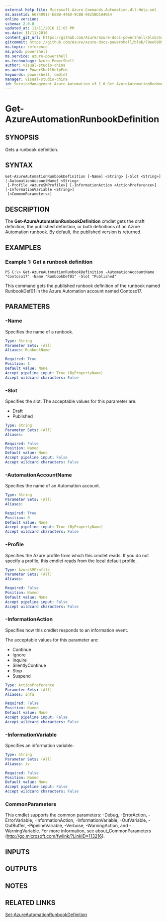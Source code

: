 ```yaml
---
external help file: Microsoft.Azure.Commands.Automation.dll-Help.xml
ms.assetid: 66740917-E8BB-44ED-9CBB-9825BD1840E4
online version: 
schema: 2.0.0
updated_at: 11/11/2016 11:03 PM
ms.date: 11/11/2016
content_git_url: https://github.com/Azure/azure-docs-powershell/blob/master/azureps-cmdlets-docs/ServiceManagement/Azure.Automation/v3.1.0/Get-AzureAutomationRunbookDefinition.md
gitcommit: https://github.com/Azure/azure-docs-powershell/blob/79eeb985ea480979357fb4695832a0c3d29a48bf/azureps-cmdlets-docs/ServiceManagement/Azure.Automation/v3.1.0/Get-AzureAutomationRunbookDefinition.md
ms.topic: reference
ms.prod: powershell
ms.service: azure-powershell
ms.technology: Azure PowerShell
author: visual-studio-china
ms.author: PowerShellHelpPub
keywords: powershell, cmdlet
manager: visual-studio-china
id: ServiceManagement_Azure_Automation_v3_1_0_Get_AzureAutomationRunbookDefinition_md
---
```


# Get-AzureAutomationRunbookDefinition

## SYNOPSIS
Gets a runbook definition.

## SYNTAX

```
Get-AzureAutomationRunbookDefinition [-Name] <String> [-Slot <String>] [-AutomationAccountName] <String>
 [-Profile <AzureSMProfile>] [-InformationAction <ActionPreference>] [-InformationVariable <String>]
 [<CommonParameters>]
```

## DESCRIPTION
The **Get-AzureAutomationRunbookDefinition** cmdlet gets the draft definition, the published definition, or both definitions of an Azure Automation runbook.
By default, the published version is returned.

## EXAMPLES

### Example 1: Get a runbook definition
```
PS C:\> Get-AzureAutomationRunbookDefinition -AutomationAccountName "Contoso17" -Name "RunbookDef01" -Slot "Published"
```

This command gets the published runbook definition of the runbook named RunbookDef01 in the Azure Automation account named Contoso17.

## PARAMETERS

### -Name
Specifies the name of a runbook.

```yaml
Type: String
Parameter Sets: (All)
Aliases: RunbookName

Required: True
Position: 1
Default value: None
Accept pipeline input: True (ByPropertyName)
Accept wildcard characters: False
```

### -Slot
Specifies the slot.
The acceptable values for this parameter are:

- Draft
- Published

```yaml
Type: String
Parameter Sets: (All)
Aliases: 

Required: False
Position: Named
Default value: None
Accept pipeline input: False
Accept wildcard characters: False
```

### -AutomationAccountName
Specifies the name of an Automation account.

```yaml
Type: String
Parameter Sets: (All)
Aliases: 

Required: True
Position: 0
Default value: None
Accept pipeline input: True (ByPropertyName)
Accept wildcard characters: False
```

### -Profile
Specifies the Azure profile from which this cmdlet reads.
If you do not specify a profile, this cmdlet reads from the local default profile.

```yaml
Type: AzureSMProfile
Parameter Sets: (All)
Aliases: 

Required: False
Position: Named
Default value: None
Accept pipeline input: False
Accept wildcard characters: False
```

### -InformationAction
Specifies how this cmdlet responds to an information event.

The acceptable values for this parameter are:

- Continue
- Ignore
- Inquire
- SilentlyContinue
- Stop
- Suspend

```yaml
Type: ActionPreference
Parameter Sets: (All)
Aliases: infa

Required: False
Position: Named
Default value: None
Accept pipeline input: False
Accept wildcard characters: False
```

### -InformationVariable
Specifies an information variable.

```yaml
Type: String
Parameter Sets: (All)
Aliases: iv

Required: False
Position: Named
Default value: None
Accept pipeline input: False
Accept wildcard characters: False
```

### CommonParameters
This cmdlet supports the common parameters: -Debug, -ErrorAction, -ErrorVariable, -InformationAction, -InformationVariable, -OutVariable, -OutBuffer, -PipelineVariable, -Verbose, -WarningAction, and -WarningVariable. For more information, see about_CommonParameters (http://go.microsoft.com/fwlink/?LinkID=113216).

## INPUTS

## OUTPUTS

## NOTES

## RELATED LINKS

[Set-AzureAutomationRunbookDefinition](xref:ServiceManagement/Azure.Automation/v3.1.0/Set-AzureAutomationRunbookDefinition.md)


